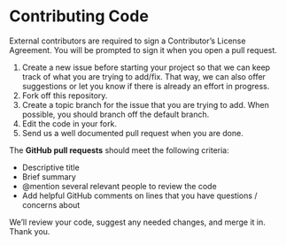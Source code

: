 # Contributing Code

External contributors are required to sign a Contributor’s License Agreement.
You will be prompted to sign it when you open a pull request.

1. Create a new issue before starting your project so that we can keep
   track of what you are trying to add/fix. That way, we can also offer
   suggestions or let you know if there is already an effort in progress.
2. Fork off this repository.
3. Create a topic branch for the issue that you are trying to add.
   When possible, you should branch off the default branch.
4. Edit the code in your fork.
5. Send us a well documented pull request when you are done.

The **GitHub pull requests** should meet the following criteria:

- Descriptive title
- Brief summary
- @mention several relevant people to review the code
- Add helpful GitHub comments on lines that you have questions / concerns about

We’ll review your code, suggest any needed changes, and merge it in. Thank you.
